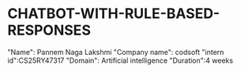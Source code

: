 # CHATBOT-WITH-RULE-BASED-RESPONSES
"Name": Pannem Naga Lakshmi 
"Company name": codsoft 
"intern id":CS25RY47317
"Domain": Artificial intelligence 
"Duration":4 weeks 



